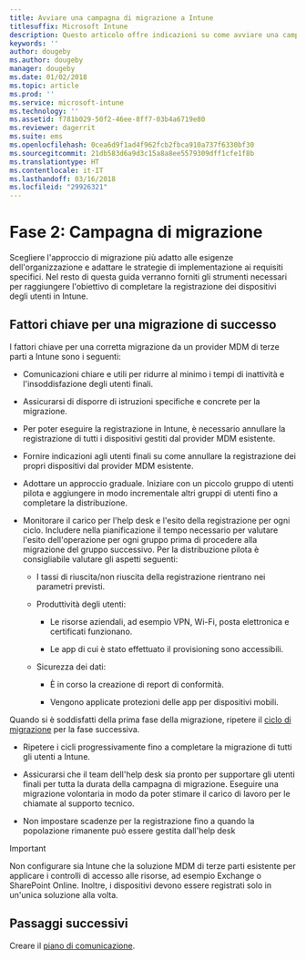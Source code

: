 ```yaml
---
title: Avviare una campagna di migrazione a Intune
titlesuffix: Microsoft Intune
description: Questo articolo offre indicazioni su come avviare una campagna di migrazione a Microsoft Intune.
keywords: ''
author: dougeby
ms.author: dougeby
manager: dougeby
ms.date: 01/02/2018
ms.topic: article
ms.prod: ''
ms.service: microsoft-intune
ms.technology: ''
ms.assetid: f781b029-50f2-46ee-8ff7-03b4a6719e80
ms.reviewer: dagerrit
ms.suite: ems
ms.openlocfilehash: 0cea6d9f1ad4f962fcb2fbca910a737f6330bf30
ms.sourcegitcommit: 21db583d6a9d3c15a8a8ee5579309dff1cfe1f8b
ms.translationtype: HT
ms.contentlocale: it-IT
ms.lasthandoff: 03/16/2018
ms.locfileid: "29926321"
---
```

# <a name="phase-2-migration-campaign"></a>Fase 2: Campagna di migrazione

Scegliere l'approccio di migrazione più adatto alle esigenze dell'organizzazione e adattare le strategie di implementazione ai requisiti specifici. Nel resto di questa guida verranno forniti gli strumenti necessari per raggiungere l'obiettivo di completare la registrazione dei dispositivi degli utenti in Intune.

## <a name="keys-to-a-successful-migration"></a>Fattori chiave per una migrazione di successo

I fattori chiave per una corretta migrazione da un provider MDM di terze parti a Intune sono i seguenti:

-   Comunicazioni chiare e utili per ridurre al minimo i tempi di inattività e l'insoddisfazione degli utenti finali.

-   Assicurarsi di disporre di istruzioni specifiche e concrete per la migrazione.

-   Per poter eseguire la registrazione in Intune, è necessario annullare la registrazione di tutti i dispositivi gestiti dal provider MDM esistente.

-   Fornire indicazioni agli utenti finali su come annullare la registrazione dei propri dispositivi dal provider MDM esistente.

-   Adottare un approccio graduale. Iniziare con un piccolo gruppo di utenti pilota e aggiungere in modo incrementale altri gruppi di utenti fino a completare la distribuzione.

-   Monitorare il carico per l'help desk e l'esito della registrazione per ogni ciclo. Includere nella pianificazione il tempo necessario per valutare l'esito dell'operazione per ogni gruppo prima di procedere alla migrazione del gruppo successivo. Per la distribuzione pilota è consigliabile valutare gli aspetti seguenti:

    -   I tassi di riuscita/non riuscita della registrazione rientrano nei parametri previsti.

    -   Produttività degli utenti:

        -   Le risorse aziendali, ad esempio VPN, Wi-Fi, posta elettronica e certificati funzionano.

        -   Le app di cui è stato effettuato il provisioning sono accessibili.

    -   Sicurezza dei dati:

        -   È in corso la creazione di report di conformità.

        -   Vengono applicate protezioni delle app per dispositivi mobili.

Quando si è soddisfatti della prima fase della migrazione, ripetere il [ciclo di migrazione](migration-guide-cycle.md) per la fase successiva.

-   Ripetere i cicli progressivamente fino a completare la migrazione di tutti gli utenti a Intune.

-   Assicurarsi che il team dell'help desk sia pronto per supportare gli utenti finali per tutta la durata della campagna di migrazione. Eseguire una migrazione volontaria in modo da poter stimare il carico di lavoro per le chiamate al supporto tecnico.

-   Non impostare scadenze per la registrazione fino a quando la popolazione rimanente può essere gestita dall'help desk

> [!IMPORTANT]
> Non configurare sia Intune che la soluzione MDM di terze parti esistente per applicare i controlli di accesso alle risorse, ad esempio Exchange o SharePoint Online. Inoltre, i dispositivi devono essere registrati solo in un'unica soluzione alla volta.

## <a name="next-steps"></a>Passaggi successivi

Creare il [piano di comunicazione](migration-guide-communication-plan.md).
